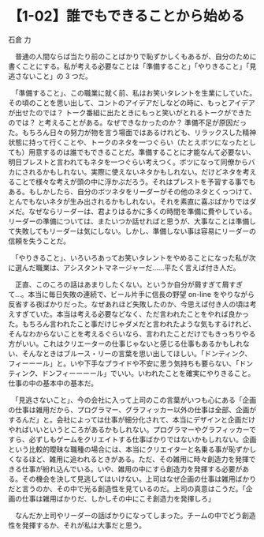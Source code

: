 # 【1-02】誰でもできることから始める

<div class="author">石倉 力</div>

　普通の人間ならば当たり前のことばかりで恥ずかしくもあるが、自分のために書くことにする。私が考える必要なことは「準備すること」「やりきること」「見逃さないこと」の 3 つだ。

　「準備すること」、この職業に就く前、私はお笑いタレントを生業にしていた。その頃のことを思い出して、コントのアイデアだしなどの時に、もっとアイデアが出せたのでは？ トーク番組に出たときにもっと笑いがとれるトークができたのでは？ と考えることがある。なぜできなかったのか？ 準備不足が原因だった。もちろん日々の努力が物を言う場面ではあるけれども、リラックスした精神状態に持って行くことや、トークのネタを一つぐらい（たとえボツになったとしても）用意するのは誰でもできることだ。準備することに才能なんて必要ない、明日ブレストと言われてもネタを一つぐらい考えつく。ボツになって同僚からバカにされるかもしれない。実際に使えないネタかもしれない。だけどネタを考えることで様々な考えが頭の中に浮かぶだろう。それはブレストを予習する事でもある。もしかしたら、自分のボツネタをリーダーがその他のネタとくっつけて、とんでもないネタが生み出されるかもしれない。それを素直に喜ぶばかりではダメだ。なぜならリーダーは、君よりはるかに多くの時間を準備に費やしている。リーダーの準備については、またいつか話せればと思うが、大事なことは準備して失敗してもリーダーは気にしない。しかし、準備しない事は容易にリーダーの信頼を失うことだ。

　「やりきること」、いろいろあってお笑いタレントをやめることになった私が次に選んだ職業は、アシスタントマネージャーだ……平たく言えば付き人だ。

　正直、このころの話はあまりしたくない。というか自分が屑すぎて屑すぎて…。本当に毎日失敗の連続で、ビール片手に信長の野望 on-line をやりながら反省する夜ばかりだった。なぜあれほど失敗したのか、今思えば付き人の頃は考えすぎていた。本当は考える必要などなく、ただ言われたことをやれば良かった。もちろん言われたこと事だけじゃダメだと言われたような気もするけれど、そんなわからないことを考えるぐらいなら、言われたことだけでもきっちりやる方がいい。これはクリエーターの仕事じゃないと感じる仕事もあるかもしれない、そんなときはブルース・リーの言葉を思い出してほしい。「ドンティンク、フィーーール」と。いや下手なプライドや不安に思う気持ちも要らない、「ドンティンク、ドンフィーーーール」でいい。いわれたことを確実にやりきること。仕事の中の基本中の基本だ。

　「見逃さないこと」、今の会社に入って上司のこの言葉がいつも心にある「企画の仕事は雑用だから、プログラマー、グラフィッカー以外の仕事は全部、企画がするんだ」と。会社によっては仕事が細分化されて、本当にデザインと企画だけやればいいというところがあるかもしれない。プログラマーやグラフィッカーですら、必ずしもゲームをクリエイトする仕事ばかりではないかもしれない。企画という比較的曖昧な職種の場合には、本当にクリエイターと名乗る事が恥ずかしくなるほど、雑用に追われるときがある。ただ、その雑用に時々創造力を発揮できる仕事が紛れ込んでいる。いや、雑用の中にすら創造力を発揮する必要がある。その機会を決して見逃してはいけない。上司はなぜ企画の仕事は雑用ばかりだと言うのか、その中で光る創造性を見ているのだ。上司の真意はこうだ。「企画の仕事は雑用ばかりだ、しかしその中にこそ創造力を発揮しろ」

　なんだか上司やリーダーの話ばかりになってしまった。チームの中でどう創造性を発揮するか、それが私は大事だと思う。
